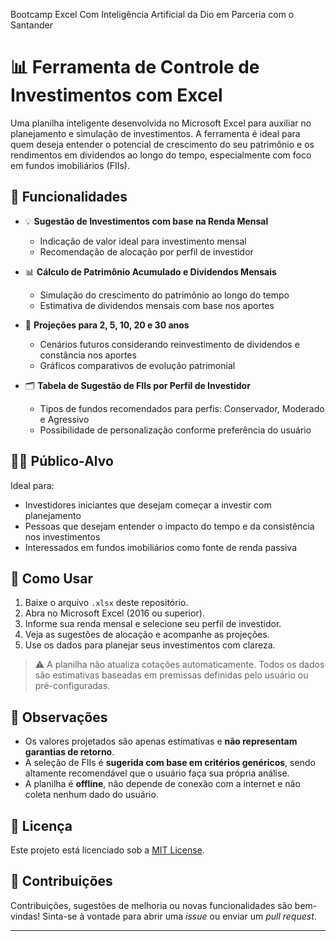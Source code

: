 Bootcamp Excel Com Inteligência Artificial da Dio em Parceria com o Santander

# 📊 Ferramenta de Controle de Investimentos com Excel

Uma planilha inteligente desenvolvida no Microsoft Excel para auxiliar no planejamento e simulação de investimentos. A ferramenta é ideal para quem deseja entender o potencial de crescimento do seu patrimônio e os rendimentos em dividendos ao longo do tempo, especialmente com foco em fundos imobiliários (FIIs).

## 🧰 Funcionalidades

- 💡 **Sugestão de Investimentos com base na Renda Mensal**
  - Indicação de valor ideal para investimento mensal
  - Recomendação de alocação por perfil de investidor

- 📊 **Cálculo de Patrimônio Acumulado e Dividendos Mensais**
  - Simulação do crescimento do patrimônio ao longo do tempo
  - Estimativa de dividendos mensais com base nos aportes

- 🔮 **Projeções para 2, 5, 10, 20 e 30 anos**
  - Cenários futuros considerando reinvestimento de dividendos e constância nos aportes
  - Gráficos comparativos de evolução patrimonial

- 🗂️ **Tabela de Sugestão de FIIs por Perfil de Investidor**
  - Tipos de fundos recomendados para perfis: Conservador, Moderado e Agressivo
  - Possibilidade de personalização conforme preferência do usuário

## 🧑‍💼 Público-Alvo

Ideal para:
- Investidores iniciantes que desejam começar a investir com planejamento
- Pessoas que desejam entender o impacto do tempo e da consistência nos investimentos
- Interessados em fundos imobiliários como fonte de renda passiva

## 🚀 Como Usar

1. Baixe o arquivo `.xlsx` deste repositório.
2. Abra no Microsoft Excel (2016 ou superior).
3. Informe sua renda mensal e selecione seu perfil de investidor.
4. Veja as sugestões de alocação e acompanhe as projeções.
5. Use os dados para planejar seus investimentos com clareza.

> ⚠️ A planilha não atualiza cotações automaticamente. Todos os dados são estimativas baseadas em premissas definidas pelo usuário ou pré-configuradas.

## 📌 Observações

- Os valores projetados são apenas estimativas e **não representam garantias de retorno**.
- A seleção de FIIs é **sugerida com base em critérios genéricos**, sendo altamente recomendável que o usuário faça sua própria análise.
- A planilha é **offline**, não depende de conexão com a internet e não coleta nenhum dado do usuário.

## 📄 Licença

Este projeto está licenciado sob a [MIT License](LICENSE).

## 🤝 Contribuições

Contribuições, sugestões de melhoria ou novas funcionalidades são bem-vindas! Sinta-se à vontade para abrir uma *issue* ou enviar um *pull request*.

---